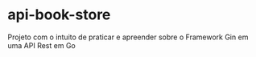 # api-book-store
Projeto com o intuito de praticar e apreender sobre o Framework Gin em uma API Rest em Go
